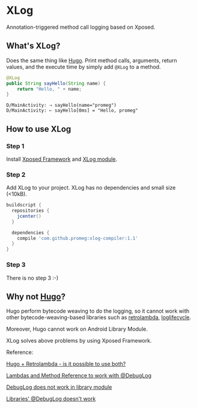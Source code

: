 # XLog
Annotation-triggered method call logging based on Xposed.

## What's XLog?

Does the same thing like [Hugo](https://github.com/JakeWharton/hugo). Print method calls, arguments, return values, and the execute time by simply add `@XLog` to a method.

```java
@XLog
public String sayHello(String name) {
    return "Hello, " + name;
}
```
```
D/MainActivity: ⇢ sayHello(name="promeg")
D/MainActivity: ⇠ sayHello[0ms] = "Hello, promeg"
```

## How to use XLog

### Step 1

Install [Xposed Framework](http://repo.xposed.info/module/de.robv.android.xposed.installer) and [XLog module](http://repo.xposed.info/module/com.promegu.xlog.xposedmodule).

### Step 2

Add XLog to your project. XLog has no dependencies and small size (<10kB).

```groovy
buildscript {
  repositories {
    jcenter()
  }

  dependencies {
    compile 'com.github.promeg:xlog-compiler:1.1'
  }
}
```

### Step 3

There is no step 3 :-)

## Why not [Hugo](https://github.com/JakeWharton/hugo)?

Hugo perform bytecode weaving to do the logging, so it cannot work with other bytecode-weaving-based libraries such as [retrolambda](https://github.com/orfjackal/retrolambda), [loglifecycle](https://github.com/stephanenicolas/loglifecycle).

Moreover, Hugo cannot work on Android Library Module.

XLog solves above problems by using Xposed Framework. 

Reference: 

[Hugo + Retrolambda - is it possible to use both?](https://github.com/JakeWharton/hugo/issues/78)

[Lambdas and Method Reference to work with @DebugLog](https://github.com/JakeWharton/hugo/issues/77)

[DebugLog does not work in library module](https://github.com/JakeWharton/hugo/issues/80)

[Libraries' @DebugLog doesn't work](https://github.com/JakeWharton/hugo/issues/31)
